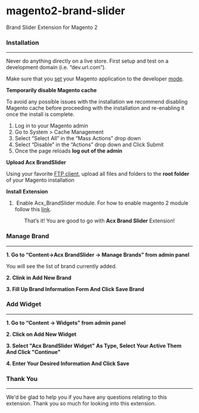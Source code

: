# magento2-brand-slider
Brand Slider Extension for Magento 2

<div id="documenter_content">

<section id="installation">
	<div class="page-header"><h3>Installation</h3><hr class="notop"></div>
<p class="warning">
	Never do anything directly on a live store. First setup and test on a development domain (i.e. “dev.url.com”).</p>
<p class="warning">
	Make sure that you <a href="http://devdocs.magento.com/guides/v2.0/frontend-dev-guide/themes/theme-apply.html#/guides/v2.0/config-guide/cli/config-cli-subcommands-mode.html">set</a> your Magento application to the developer <a href="http://devdocs.magento.com/guides/v2.0/config-guide/bootstrap/magento-modes.html">mode</a>.</p>
<p id="installation_strongtemporarily_disable_magento_cache_strong">
	<strong>Temporarily disable Magento cache</strong></p>
<p>
	To avoid any possible issues with the installation we recommend disabling Magento cache before proceeding with the installation and re-enabling it once the install is complete.</p>
<ol>
	<li>
		Log in to your Magento admin</li>
	<li>
		Go to System &gt; Cache Management</li>
	<li>
		Select “Select All” in the “Mass Actions” drop down</li>
	<li>
		Select “Disable” in the “Actions” drop down and Click Submit</li>
	<li>
		Once the page reloads <strong>log out of the admin</strong></li>
</ol>
<p id="installation_strongupload_oxy_theme_files_strong">
	<strong>Upload Acx BrandSlider</strong></p>
<p>
	Using your favorite <a href="http://lifehacker.com/5039956/five-best-ftp-clients" target="_blank" title="Free FTP tools">FTP client</a>, upload all files and folders to the <strong>root folder</strong> of your Magento installation</p>
<p id="installation_strongtemporarily_disable_magento_cache_strong">
	<strong>Install Extension</strong></p>
<ol>
	<li>
		&nbsp;Enable Acx_BrandSlider module. For how to enable magento 2 module follow this <a href="http://devdocs.magento.com/guides/v2.0/install-gde/install/cli/install-cli-subcommands-enable.html">link</a>.</li>
</ol>
<div class="alert alert-success" style="text-align: center;">
	That’s it! You are good to go with <strong>Acx Brand Slider</strong> Extension!</div>
</section>
<section id="manage_brand">
	<div class="page-header"><h3>Manage Brand</h3><hr class="notop"></div>
<p id="how_to_1_goto_ldquoacx_importer_gt_import_pages_import_blocks_rdquo_from_admin_panel">
	<strong>1. Go to “Content-&gt;Acx BrandSlider -&gt; Manage Brands” from admin panel</strong></p>

<p>
	You will see the list of brand currently added.</p>
<p id="how_to_1_brows_csv_file_for_pages_blocks">
	<strong>2. Clink in Add New Brand</strong></p>
<p id="how_to_1_click_on_import_button">
	<strong>3. Fill Up Brand Information Form And Click Save Brand</strong></p>

</section>
<section id="add_widget">
	<div class="page-header"><h3>Add Widget</h3><hr class="notop"></div>
<p>
	<strong>1. Go to “Content -&gt; Widgets” from admin panel</strong></p>

<p>
	<strong>2. Click on Add New Widget</strong></p>
<p>
	<strong>3. Select "Acx BrandSlider Widget" As Type, Select Your Active Them And Click "Continue" </strong></p>

<p>
	<strong>4. Enter Your Desired Information And Click Save</strong></p>

</section>
<section id="thank_you">
	<div class="page-header"><h3>Thank You</h3><hr class="notop"></div>
<p>
	We'd be glad to help you if you have any questions relating to this extension. Thank you so much for looking into this extension.</p>
</section>
